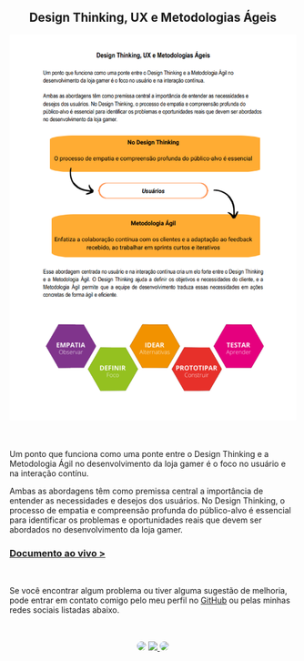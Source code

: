 <h2 align="center">Design Thinking, UX e Metodologias Ágeis</h2>


<div align="center">
<a href="https://docs.google.com/document/d/13hYRBdPApzNfd0h2nX8Ay8NS-NKtCei553zWbLFdJ-g/edit?usp=sharing" target="_blank">
<img src="https://github.com/SidneyTeodoroJr/Design-Thinking-UX-Metodologias-Ageis/blob/main/print-screen.png" alt="Design Thinking">
</a>
</div>
</br> 
</br>

<p>
 Um ponto que funciona como uma ponte entre o Design Thinking e a Metodologia Ágil no
desenvolvimento da loja gamer é o foco no usuário e na interação contínu.
</p>

<p>
 Ambas as abordagens têm como premissa central a importância de entender as necessidades e
desejos dos usuários. No Design Thinking, o processo de empatia e compreensão profunda do
público-alvo é essencial para identificar os problemas e oportunidades reais que devem ser abordados
no desenvolvimento da loja gamer.
</p>

<h3 align="left"><a href="https://docs.google.com/document/d/13hYRBdPApzNfd0h2nX8Ay8NS-NKtCei553zWbLFdJ-g/edit?usp=sharing">Documento ao vivo ></a></h3>
</br>


<p>
Se você encontrar algum problema ou tiver alguma sugestão de melhoria, pode entrar em contato comigo pelo meu perfil no <a href="https://github.com/SidneyTeodoroJr" target="_blank">GitHub</a> ou pelas minhas redes sociais listadas abaixo.
</p>

##
</br>

<div align="center">
<a href="https://www.facebook.com/profile.php?id=100091086461235" target="_blank"><img src="https://img.shields.io/badge/-Facebook-%230077B5?style=for-the-badge&logo=facebook&logoColor=white" style="border-radius: 30px" target="_blank"></a>
<a href="https://www.instagram.com/sidneyteodoroaraujo" target="_blank"><img src="https://img.shields.io/badge/-Instagram-%23E4405F?style=for-the-badge&logo=instagram&logoColor=white"</a>
<a href="https://www.linkedin.com/in/sidney-teodoro-4a4a8119b?lipi=urn%3Ali%3Apage%3Ad_flagship3_profile_view_base_contact_details%3B%2FevuTOiSSJS2hWGCZgtZiQ%3D%3D" target="_blank"><img src="https://img.shields.io/badge/-LinkedIn-%230077B5?style=for-the-badge&logo=linkedin&logoColor=white" style="border-radius: 30px" target="_blank"></a>
</div>
